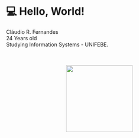 <h1>💻 Hello, World!</h1>
Cláudio R. Fernandes
<br>
24 Years old
<br>
Studying Information Systems - UNIFEBE.
<br>
<br>
<br>
<div>
<p align="center">
<img height="180em" src="https://github-readme-stats.vercel.app/api/top-langs/?username=claudiorfj&layout=compact&langs_count=7&theme=dracula"/>
  </p>
</div>
